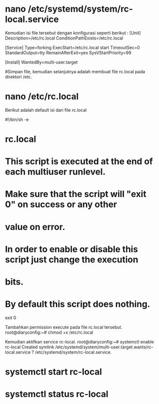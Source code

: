 # nano /etc/systemd/system/rc-local.service

Kemudian isi file tersebut dengan konfigurasi seperti berikut :
[Unit]
Description=/etc/rc.local
ConditionPathExists=/etc/rc.local

[Service]
Type=forking
ExecStart=/etc/rc.local start
TimeoutSec=0
StandardOutput=tty
RemainAfterExit=yes
SysVStartPriority=99

[Install]
WantedBy=multi-user.target

#Simpan file, kemudian selanjutnya adalah membuat file rc.local pada direktori /etc.
# nano /etc/rc.local

Berikut adalah default isi dari file rc.local

#!/bin/sh -e
#
# rc.local
#
# This script is executed at the end of each multiuser runlevel.
# Make sure that the script will "exit 0" on success or any other
# value on error.
#
# In order to enable or disable this script just change the execution
# bits.
#
# By default this script does nothing.

exit 0

Tambahkan permission execute pada file rc.local tersebut.
root@diaryconfig:~# chmod +x /etc/rc.local

Kemudian aktifkan service rc-local.
root@diaryconfig:~# systemctl enable rc-local
Created symlink /etc/systemd/system/multi-user.target.wants/rc-local.service ? /etc/systemd/system/rc-local.service.

# systemctl start rc-local 
# systemctl status rc-local
